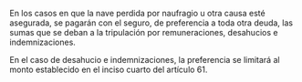 En los casos en que la nave perdida por naufragio u otra causa esté asegurada, se pagarán con el seguro, de preferencia a toda otra deuda, las sumas que se deban a la tripulación por remuneraciones, desahucios e indemnizaciones.

En el caso de desahucio e indemnizaciones, la preferencia se limitará al monto establecido en el inciso cuarto del artículo 61.